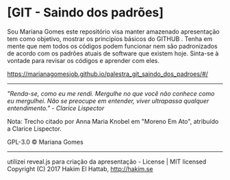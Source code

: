 <h1>[GIT - Saindo dos padrões]</h1>
Sou Mariana Gomes este repositório visa manter amazenado apresentação tem como objetivo, mostrar os principios básicos do GITHUB . Tenha em mente que nem todos os códigos podem funcionar nem são padronizados de acordo com os padrões atuais de software que existem hoje. Sinta-se à vontade para revisar os códigos e aprender com eles.

https://marianagomesjob.github.io/palestra_git_saindo_dos_padroes/#/

<hr>

<i>"Renda-se, como eu me rendi. Mergulhe no que você não conhece como eu mergulhei. 
Não se preocupe em entender, viver ultrapassa qualquer entendimento." - Clarice Lispector</i>

Nota: Trecho citado por Anna Maria Knobel em "Moreno Em Ato", atribuído a Clarice Lispector.

GPL-3.0 © Mariana Gomes



<hr>

utilizei reveal.js para criação da apresentação - License | MIT licensed Copyright (C) 2017 Hakim El Hattab, http://hakim.se

